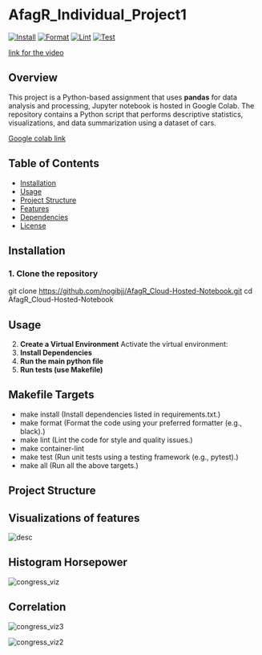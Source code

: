 # AfagR_Individual_Project1

[![Install](https://github.com/nogibjj/AfagR_Cloud-Hosted-Notebook/actions/workflows/lint.yml/badge.svg)](https://github.com/nogibjj/AfagR_Cloud-Hosted-Notebook/actions/workflows/install.yml)
[![Format](https://github.com/nogibjj/AfagR_Cloud-Hosted-Notebook/actions/workflows/lint.yml/badge.svg)](https://github.com/nogibjj/AfagR_Cloud-Hosted-Notebook/actions/workflows/format.yml)
[![Lint](https://github.com/nogibjj/AfagR_Cloud-Hosted-Notebook/actions/workflows/lint.yml/badge.svg)](https://github.com/nogibjj/AfagR_Cloud-Hosted-Notebook/actions/workflows/lint.yml)
[![Test](https://github.com/Afag-Ramazanova/Cloud-Hosted-Notebook-Data-Manipulation/actions/workflows/test.yml/badge.svg)](https://github.com/Afag-Ramazanova/Cloud-Hosted-Notebook-Data-Manipulation/actions/workflows/test.yml)

[link for the video](https://youtu.be/XVYJ4UrZ2dM)

## Overview
This project is a Python-based assignment that uses **pandas** for data analysis and processing, Jupyter notebook is hosted in Google Colab. The repository contains a Python script that performs descriptive statistics, visualizations, and data summarization using a dataset of cars.


[Google colab link](https://colab.research.google.com/github/Afag-Ramazanova/Cloud-Hosted-Notebook-Data-Manipulation/blob/main/main.ipynb)


## Table of Contents
- [Installation](#installation)
- [Usage](#usage)
- [Project Structure](#project-structure)
- [Features](#features)
- [Dependencies](#dependencies)
- [License](#license)

## Installation

### 1. Clone the repository

git clone https://github.com/nogibjj/AfagR_Cloud-Hosted-Notebook.git
cd AfagR_Cloud-Hosted-Notebook

## Usage 
2. **Create a Virtual Environment**
Activate the virtual environment:
3. **Install Dependencies**
4. **Run the main python file**
5. **Run tests (use Makefile)**


## Makefile Targets
- make install (Install dependencies listed in requirements.txt.)
- make format (Format the code using your preferred formatter (e.g., black).)
- make lint (Lint the code for style and quality issues.)
- make container-lint
- make test (Run unit tests using a testing framework (e.g., pytest).)
- make all (Run all the above targets.)

## Project Structure

## Visualizations of features
![desc](All_features_distribution.png)


## Histogram Horsepower
![congress_viz](Horsepower_histogram.png)

## Correlation
![congress_viz3](correlation_matrix.png)


![congress_viz2](Visualization_of_EngineSize_&_MPG_Highway.png)










